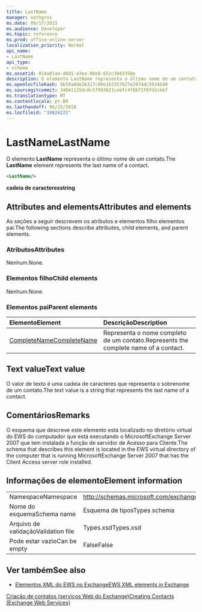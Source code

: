 ```yaml
---
title: LastName
manager: sethgros
ms.date: 09/17/2015
ms.audience: Developer
ms.topic: reference
ms.prod: office-online-server
localization_priority: Normal
api_name:
- LastName
api_type:
- schema
ms.assetid: 814a81a4-d0d1-43ea-8bb8-652c3043358e
description: O elemento LastName representa o último nome de um contato.
ms.openlocfilehash: 9b58a0de2b317c00e1b3357627e3974dc5934648
ms.sourcegitcommit: 34041125dc8c5f993b21cebfc4f8b72f0fd2cb6f
ms.translationtype: MT
ms.contentlocale: pt-BR
ms.lasthandoff: 06/25/2018
ms.locfileid: "19824222"
---
```

# <a name="lastname"></a><span data-ttu-id="ff25c-103">LastName</span><span class="sxs-lookup"><span data-stu-id="ff25c-103">LastName</span></span>

<span data-ttu-id="ff25c-104">O elemento **LastName** representa o último nome de um contato.</span><span class="sxs-lookup"><span data-stu-id="ff25c-104">The **LastName** element represents the last name of a contact.</span></span> 
  
```xml
<LastName/>
```

 <span data-ttu-id="ff25c-105">**cadeia de caracteres**</span><span class="sxs-lookup"><span data-stu-id="ff25c-105">**string**</span></span>
## <a name="attributes-and-elements"></a><span data-ttu-id="ff25c-106">Attributes and elements</span><span class="sxs-lookup"><span data-stu-id="ff25c-106">Attributes and elements</span></span>

<span data-ttu-id="ff25c-107">As seções a seguir descrevem os atributos e elementos filho elementos pai.</span><span class="sxs-lookup"><span data-stu-id="ff25c-107">The following sections describe attributes, child elements, and parent elements.</span></span>
  
### <a name="attributes"></a><span data-ttu-id="ff25c-108">Atributos</span><span class="sxs-lookup"><span data-stu-id="ff25c-108">Attributes</span></span>

<span data-ttu-id="ff25c-109">Nenhum.</span><span class="sxs-lookup"><span data-stu-id="ff25c-109">None.</span></span>
  
### <a name="child-elements"></a><span data-ttu-id="ff25c-110">Elementos filho</span><span class="sxs-lookup"><span data-stu-id="ff25c-110">Child elements</span></span>

<span data-ttu-id="ff25c-111">Nenhum.</span><span class="sxs-lookup"><span data-stu-id="ff25c-111">None.</span></span>
  
### <a name="parent-elements"></a><span data-ttu-id="ff25c-112">Elementos pai</span><span class="sxs-lookup"><span data-stu-id="ff25c-112">Parent elements</span></span>

|<span data-ttu-id="ff25c-113">**Elemento**</span><span class="sxs-lookup"><span data-stu-id="ff25c-113">**Element**</span></span>|<span data-ttu-id="ff25c-114">**Descrição**</span><span class="sxs-lookup"><span data-stu-id="ff25c-114">**Description**</span></span>|
|:-----|:-----|
|[<span data-ttu-id="ff25c-115">CompleteName</span><span class="sxs-lookup"><span data-stu-id="ff25c-115">CompleteName</span></span>](completename.md) <br/> |<span data-ttu-id="ff25c-116">Representa o nome completo de um contato.</span><span class="sxs-lookup"><span data-stu-id="ff25c-116">Represents the complete name of a contact.</span></span>  <br/> |
   
## <a name="text-value"></a><span data-ttu-id="ff25c-117">Text value</span><span class="sxs-lookup"><span data-stu-id="ff25c-117">Text value</span></span>

<span data-ttu-id="ff25c-118">O valor de texto é uma cadeia de caracteres que representa o sobrenome de um contato.</span><span class="sxs-lookup"><span data-stu-id="ff25c-118">The text value is a string that represents the last name of a contact.</span></span>
  
## <a name="remarks"></a><span data-ttu-id="ff25c-119">Comentários</span><span class="sxs-lookup"><span data-stu-id="ff25c-119">Remarks</span></span>

<span data-ttu-id="ff25c-120">O esquema que descreve este elemento está localizado no diretório virtual do EWS do computador que está executando o MicrosoftExchange Server 2007 que tem instalada a função de servidor de Acesso para Cliente.</span><span class="sxs-lookup"><span data-stu-id="ff25c-120">The schema that describes this element is located in the EWS virtual directory of the computer that is running MicrosoftExchange Server 2007 that has the Client Access server role installed.</span></span>
  
## <a name="element-information"></a><span data-ttu-id="ff25c-121">Informações de elemento</span><span class="sxs-lookup"><span data-stu-id="ff25c-121">Element information</span></span>

|||
|:-----|:-----|
|<span data-ttu-id="ff25c-122">Namespace</span><span class="sxs-lookup"><span data-stu-id="ff25c-122">Namespace</span></span>  <br/> |http://schemas.microsoft.com/exchange/services/2006/types  <br/> |
|<span data-ttu-id="ff25c-123">Nome do esquema</span><span class="sxs-lookup"><span data-stu-id="ff25c-123">Schema name</span></span>  <br/> |<span data-ttu-id="ff25c-124">Esquema de tipos</span><span class="sxs-lookup"><span data-stu-id="ff25c-124">Types schema</span></span>  <br/> |
|<span data-ttu-id="ff25c-125">Arquivo de validação</span><span class="sxs-lookup"><span data-stu-id="ff25c-125">Validation file</span></span>  <br/> |<span data-ttu-id="ff25c-126">Types.xsd</span><span class="sxs-lookup"><span data-stu-id="ff25c-126">Types.xsd</span></span>  <br/> |
|<span data-ttu-id="ff25c-127">Pode estar vazio</span><span class="sxs-lookup"><span data-stu-id="ff25c-127">Can be empty</span></span>  <br/> |<span data-ttu-id="ff25c-128">False</span><span class="sxs-lookup"><span data-stu-id="ff25c-128">False</span></span>  <br/> |
   
## <a name="see-also"></a><span data-ttu-id="ff25c-129">Ver também</span><span class="sxs-lookup"><span data-stu-id="ff25c-129">See also</span></span>



- [<span data-ttu-id="ff25c-130">Elementos XML do EWS no Exchange</span><span class="sxs-lookup"><span data-stu-id="ff25c-130">EWS XML elements in Exchange</span></span>](ews-xml-elements-in-exchange.md)


[<span data-ttu-id="ff25c-131">Criação de contatos (serviços Web do Exchange)</span><span class="sxs-lookup"><span data-stu-id="ff25c-131">Creating Contacts (Exchange Web Services)</span></span>](http://msdn.microsoft.com/library/4845917e-70d1-481c-bbd7-011ec6571789%28Office.15%29.aspx)

